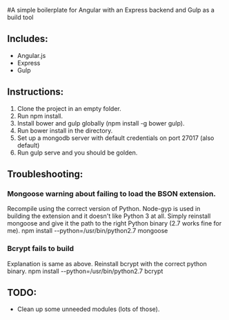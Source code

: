 #A simple boilerplate for Angular with an Express backend and Gulp as a build tool
## Includes:
- Angular.js
- Express
- Gulp

## Instructions:
1. Clone the project in an empty folder.
2. Run npm install.
3. Install bower and gulp globally (npm install -g bower gulp).
4. Run bower install in the directory.
5. Set up a mongodb server with default credentials on port 27017 (also default)
6. Run gulp serve and you should be golden.

## Troubleshooting:
### Mongoose warning about failing to load the BSON extension.
Recompile using the correct version of Python. Node-gyp is used in building the extension and it doesn't like Python 3 at all. Simply reinstall mongoose and give it the path to the right Python binary (2.7 works fine for me).
    npm install --python=/usr/bin/python2.7 mongoose
### Bcrypt fails to build
Explanation is same as above. Reinstall bcrypt with the correct python binary.
    npm install --python=/usr/bin/python2.7 bcrypt
    
## TODO:
- Clean up some unneeded modules (lots of those).